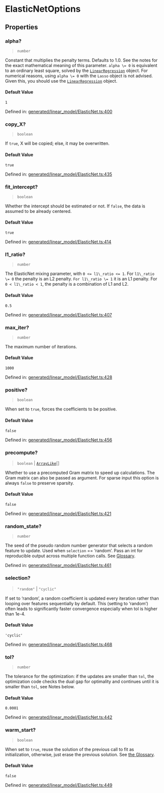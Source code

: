 # ElasticNetOptions

## Properties

### alpha?

> `number`

Constant that multiplies the penalty terms. Defaults to 1.0. See the notes for the exact mathematical meaning of this parameter. `alpha \= 0` is equivalent to an ordinary least square, solved by the [`LinearRegression`](sklearn.linear_model.LinearRegression.html#sklearn.linear_model.LinearRegression "sklearn.linear_model.LinearRegression") object. For numerical reasons, using `alpha \= 0` with the `Lasso` object is not advised. Given this, you should use the [`LinearRegression`](sklearn.linear_model.LinearRegression.html#sklearn.linear_model.LinearRegression "sklearn.linear_model.LinearRegression") object.

#### Default Value

`1`

Defined in:  [generated/linear\_model/ElasticNet.ts:400](https://github.com/transitive-bullshit/scikit-learn-ts/blob/92ab806/packages/sklearn/src/generated/linear_model/ElasticNet.ts#L400)

### copy\_X?

> `boolean`

If `true`, X will be copied; else, it may be overwritten.

#### Default Value

`true`

Defined in:  [generated/linear\_model/ElasticNet.ts:435](https://github.com/transitive-bullshit/scikit-learn-ts/blob/92ab806/packages/sklearn/src/generated/linear_model/ElasticNet.ts#L435)

### fit\_intercept?

> `boolean`

Whether the intercept should be estimated or not. If `false`, the data is assumed to be already centered.

#### Default Value

`true`

Defined in:  [generated/linear\_model/ElasticNet.ts:414](https://github.com/transitive-bullshit/scikit-learn-ts/blob/92ab806/packages/sklearn/src/generated/linear_model/ElasticNet.ts#L414)

### l1\_ratio?

> `number`

The ElasticNet mixing parameter, with `0 <= l1\_ratio <= 1`. For `l1\_ratio \= 0` the penalty is an L2 penalty. `For l1\_ratio \= 1` it is an L1 penalty. For `0 < l1\_ratio < 1`, the penalty is a combination of L1 and L2.

#### Default Value

`0.5`

Defined in:  [generated/linear\_model/ElasticNet.ts:407](https://github.com/transitive-bullshit/scikit-learn-ts/blob/92ab806/packages/sklearn/src/generated/linear_model/ElasticNet.ts#L407)

### max\_iter?

> `number`

The maximum number of iterations.

#### Default Value

`1000`

Defined in:  [generated/linear\_model/ElasticNet.ts:428](https://github.com/transitive-bullshit/scikit-learn-ts/blob/92ab806/packages/sklearn/src/generated/linear_model/ElasticNet.ts#L428)

### positive?

> `boolean`

When set to `true`, forces the coefficients to be positive.

#### Default Value

`false`

Defined in:  [generated/linear\_model/ElasticNet.ts:456](https://github.com/transitive-bullshit/scikit-learn-ts/blob/92ab806/packages/sklearn/src/generated/linear_model/ElasticNet.ts#L456)

### precompute?

> `boolean` \| [`ArrayLike`](../types/ArrayLike.md)[]

Whether to use a precomputed Gram matrix to speed up calculations. The Gram matrix can also be passed as argument. For sparse input this option is always `false` to preserve sparsity.

#### Default Value

`false`

Defined in:  [generated/linear\_model/ElasticNet.ts:421](https://github.com/transitive-bullshit/scikit-learn-ts/blob/92ab806/packages/sklearn/src/generated/linear_model/ElasticNet.ts#L421)

### random\_state?

> `number`

The seed of the pseudo random number generator that selects a random feature to update. Used when `selection` == ‘random’. Pass an int for reproducible output across multiple function calls. See [Glossary](../../glossary.html#term-random_state).

Defined in:  [generated/linear\_model/ElasticNet.ts:461](https://github.com/transitive-bullshit/scikit-learn-ts/blob/92ab806/packages/sklearn/src/generated/linear_model/ElasticNet.ts#L461)

### selection?

> `"random"` \| `"cyclic"`

If set to ‘random’, a random coefficient is updated every iteration rather than looping over features sequentially by default. This (setting to ‘random’) often leads to significantly faster convergence especially when tol is higher than 1e-4.

#### Default Value

`'cyclic'`

Defined in:  [generated/linear\_model/ElasticNet.ts:468](https://github.com/transitive-bullshit/scikit-learn-ts/blob/92ab806/packages/sklearn/src/generated/linear_model/ElasticNet.ts#L468)

### tol?

> `number`

The tolerance for the optimization: if the updates are smaller than `tol`, the optimization code checks the dual gap for optimality and continues until it is smaller than `tol`, see Notes below.

#### Default Value

`0.0001`

Defined in:  [generated/linear\_model/ElasticNet.ts:442](https://github.com/transitive-bullshit/scikit-learn-ts/blob/92ab806/packages/sklearn/src/generated/linear_model/ElasticNet.ts#L442)

### warm\_start?

> `boolean`

When set to `true`, reuse the solution of the previous call to fit as initialization, otherwise, just erase the previous solution. See [the Glossary](../../glossary.html#term-warm_start).

#### Default Value

`false`

Defined in:  [generated/linear\_model/ElasticNet.ts:449](https://github.com/transitive-bullshit/scikit-learn-ts/blob/92ab806/packages/sklearn/src/generated/linear_model/ElasticNet.ts#L449)
